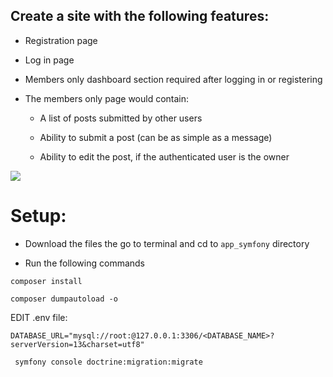 ## Create a site with the following features:

- Registration page

- Log in page

- Members only dashboard section required after logging in or registering

- The members only page would contain:

  - A list of posts submitted by other users

  - Ability to submit a post (can be as simple as a message)

  - Ability to edit the post, if the authenticated user is the owner

![](public/img/demo1.gif)

# Setup:

- Download the files the go to terminal and cd to `app_symfony` directory

- Run the following commands

`composer install`

`composer dumpautoload -o`

EDIT .env file:

`DATABASE_URL="mysql://root:@127.0.0.1:3306/<DATABASE_NAME>?serverVersion=13&charset=utf8"`

` symfony console doctrine:migration:migrate`
